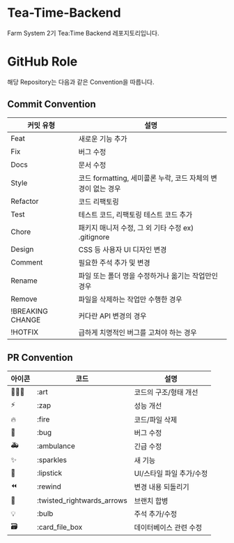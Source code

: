 # Tea-Time-Backend

Farm System 2기 Tea:Time Backend 레포지토리입니다.

# GitHub Role

해당 Repository는 다음과 같은 Convention을 따릅니다.

## Commit Convention

| 커밋 유형 | 설명 |
| --- | --- |
| Feat | 새로운 기능 추가 |
| Fix | 버그 수정 |
| Docs | 문서 수정 |
| Style | 코드 formatting, 세미콜론 누락, 코드 자체의 변경이 없는 경우 |
| Refactor | 코드 리팩토링 |
| Test | 테스트 코드, 리팩토링 테스트 코드 추가 |
| Chore | 패키지 매니저 수정, 그 외 기타 수정 ex) .gitignore |
| Design | CSS 등 사용자 UI 디자인 변경 |
| Comment | 필요한 주석 추가 및 변경 |
| Rename | 파일 또는 폴더 명을 수정하거나 옮기는 작업만인 경우 |
| Remove | 파일을 삭제하는 작업만 수행한 경우 |
| !BREAKING CHANGE | 커다란 API 변경의 경우 |
| !HOTFIX | 급하게 치명적인 버그를 고쳐야 하는 경우 |

## PR Convention

| 아이콘 | 코드 | 설명 |
| --- | --- | --- |
| 🧑🏻‍🎨 | :art | 코드의 구조/형태 개선 |
| ⚡️ | :zap | 성능 개선 |
| 🔥 | :fire | 코드/파일 삭제 |
| 🐛 | :bug | 버그 수정 |
| 🚑 | :ambulance | 긴급 수정 |
| ✨ | :sparkles | 새 기능 |
| 💄 | :lipstick | UI/스타일 파일 추가/수정 |
| ⏪ | :rewind | 변경 내용 되돌리기 |
| 🔀 | :twisted_rightwards_arrows | 브랜치 합병 |
| 💡 | :bulb | 주석 추가/수정 |
| 🗃 | :card_file_box | 데이터베이스 관련 수정 |
